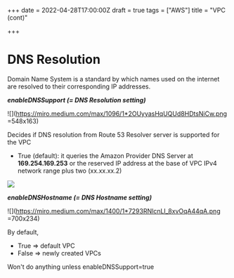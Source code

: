 +++
date = 2022-04-28T17:00:00Z
draft = true
tags = ["AWS"]
title = "VPC (cont)"

+++
# DNS Resolution

Domain Name System is a standard by which names used on the internet are resolved to their corresponding IP addresses.

**_enableDNSSupport (= DNS Resolution setting)_**

![](https://miro.medium.com/max/1096/1*2OUyyasHqUQUd8HDtsNiCw.png =548x163)

Decides if DNS resolution from Route 53 Resolver server is supported for the VPC

* True (default): it queries the Amazon Provider DNS Server at **169.254.169.253** or the reserved IP address at the base of VPC IPv4 network range plus two (xx.xx.xx.2)

![](/dns_resolution.png)

**_enableDNSHostname (= DNS Hostname setting)_**

![](https://miro.medium.com/max/1400/1*7293RNlcnLI_8xvOqA44qA.png =700x234)

By default,

* True => default VPC
* False => newly created VPCs

Won't do anything unless enableDNSSupport=true